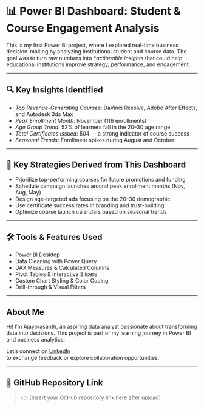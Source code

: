 # 📊 Power BI Dashboard: Student & Course Engagement Analysis

This is my first Power BI project, where I explored real-time business decision-making by analyzing institutional student and course data. The goal was to turn raw numbers into **actionable insights* that could help educational institutions improve strategy, performance, and engagement.

---

## 🔍 Key Insights Identified
- *Top Revenue-Generating Courses*: DaVinci Resolve, Adobe After Effects, and Autodesk 3ds Max
- *Peak Enrollment Month*: November (116 enrollments)
- *Age Group Trend*: 52% of learners fall in the 20–30 age range
- *Total Certificates Issued*: 504 — a strong indicator of course success
- *Seasonal Trends*: Enrollment spikes during August and October

---

## 🎯 Key Strategies Derived from This Dashboard
- Prioritize top-performing courses for future promotions and funding
- Schedule campaign launches around peak enrollment months (Nov, Aug, May)
- Design age-targeted ads focusing on the 20–30 demographic
- Use certificate success rates in branding and trust-building
- Optimize course launch calendars based on seasonal trends

---

## 🛠 Tools & Features Used
- Power BI Desktop
- Data Cleaning with Power Query
- DAX Measures & Calculated Columns
- Pivot Tables & Interactive Slicers
- Custom Chart Styling & Color Coding
- Drill-through & Visual Filters

---

## About Me
Hi! I’m Ajayprasanth, an aspiring data analyst passionate about transforming data into decisions. This project is part of my learning journey in Power BI and business analytics.

Let’s connect on [LinkedIn](https://www.linkedin.com/in/ajayprasanth-prakash-78aa83271)  
to exchange feedback or explore collaboration opportunities.

---

## 📌 GitHub Repository Link  
> 👉 [Insert your GitHub repository link here after upload]
